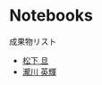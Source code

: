 # Notebooks

成果物リスト

* [松下 旦](http://nbviewer.jupyter.org/github/myuuuuun/oyama_seminar2016/blob/master/exercise/ex01/Simple%20Optimal%20Growth.ipynb)
* [瀧川 英輝](http://nbviewer.jupyter.org/github/EikiTakigawa/Exercise5/blob/master/Exercise5.ipynb)
